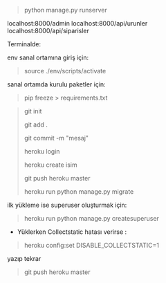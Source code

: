 > python manage.py runserver

localhost:8000/admin
localhost:8000/api/urunler
localhost:8000/api/siparisler

Terminalde:

env sanal ortamına giriş için: 

> source ./env/scripts/activate

sanal ortamda kurulu paketler için: 

> pip freeze > requirements.txt

> git init
> 
> git add .
> 
> git commit -m "mesaj"
> 
> heroku login
> 
> heroku create isim
> 
> git push heroku master
> 
> heroku run python manage.py migrate

ilk yükleme ise superuser oluşturmak için: 

> heroku run python manage.py createsuperuser

- Yüklerken Collectstatic hatası verirse :

>  heroku config:set DISABLE_COLLECTSTATIC=1

 yazıp tekrar 

> git push heroku master